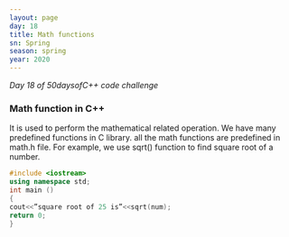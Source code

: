 ```yaml
---
layout: page
day: 18
title: Math functions
sn: Spring
season: spring
year: 2020
---
```



*Day 18 of 50daysofC++ code challenge*

### Math function in C++

It is used to perform the mathematical related operation.
We have many predefined functions in C library. all the math functions are predefined in math.h file.
For example, we use sqrt() function to find square root of a number.
```cpp
#include <iostream>
using namespace std;
int main ()
{
cout<<”square root of 25 is”<<sqrt(num);
return 0;
}
```
